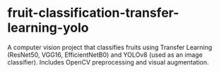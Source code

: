 # fruit-classification-transfer-learning-yolo
A computer vision project that classifies fruits using Transfer Learning (ResNet50, VGG16, EfficientNetB0) and YOLOv8 (used as an image classifier). Includes OpenCV preprocessing and visual augmentation.
